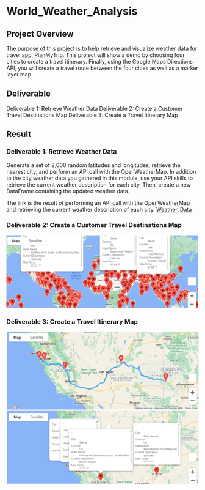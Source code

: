 # World_Weather_Analysis

## Project Overview
The purpose of this project is to help retrieve and visualize weather data for travel app, PlanMyTrip. This project will show a demo by choosing four cities to create a travel itinerary. Finally, using the Google Maps Directions API, you will create a travel route between the four cities as well as a marker layer map.

## Deliverable

Deliverable 1: Retrieve Weather Data
Deliverable 2: Create a Customer Travel Destinations Map
Deliverable 3: Create a Travel Itinerary Map

## Result

### Deliverable 1: Retrieve Weather Data

Generate a set of 2,000 random latitudes and longitudes, retrieve the nearest city, and perform an API call with the OpenWeatherMap. In addition to the city weather data you gathered in this module, use your API skills to retrieve the current weather description for each city. Then, create a new DataFrame containing the updated weather data.

The link is the result of performing an API call with the OpenWeatherMap and retrieving the current weather description of each city. [Weather_Data]( https://github.com/Monsaiaung/World_Weather_Analysis/blob/30bd592de561ffba13a3493c8317f88216aef244/Weather_Data/WeatherPy_Database.csv)

### Deliverable 2: Create a Customer Travel Destinations Map

![WeatherPy_Vacation_Map](https://github.com/Monsaiaung/World_Weather_Analysis/blob/6a86259fd70c8282dd234390c37a3ec16e058515/Vacation_Search/WeatherPy_vacation_map.png)

### Deliverable 3: Create a Travel Itinerary Map

![1](https://github.com/Monsaiaung/World_Weather_Analysis/blob/6a86259fd70c8282dd234390c37a3ec16e058515/Vacation_Itinerary/WeatherPy_travel_map.png)
![2](https://github.com/Monsaiaung/World_Weather_Analysis/blob/6a86259fd70c8282dd234390c37a3ec16e058515/Vacation_Itinerary/WeatherPy_travel_map_markers.png)
